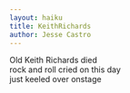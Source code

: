 ```yaml
---
layout: haiku
title: KeithRichards
author: Jesse Castro
---
```


Old Keith Richards died<br>
rock and roll cried on this day<br>
just keeled over onstage<br>
